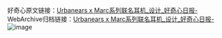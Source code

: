 好奇心原文链接：[Urbanears x Marc系列联名耳机_设计_好奇心日报-](https://www.qdaily.com/articles/3185.html)
WebArchive归档链接：[Urbanears x Marc系列联名耳机_设计_好奇心日报-](http://web.archive.org/web/20190623151629/https://www.qdaily.com/articles/3185.html)
![image](http://ww3.sinaimg.cn/large/007d5XDply1g3v6tmhi3tj30u03e5guc)
